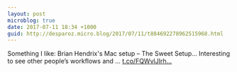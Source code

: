 ```yaml
---
layout: post
microblog: true
date: 2017-07-11 18:34 +1000
guid: http://desparoz.micro.blog/2017/07/11/t884692278962515968.html
---
```

Something I like: Brian Hendrix's Mac setup – The Sweet Setup…
Interesting to see other people’s workflows and ... [t.co/FQWvlJIrh...](https://t.co/FQWvlJIrhm)
